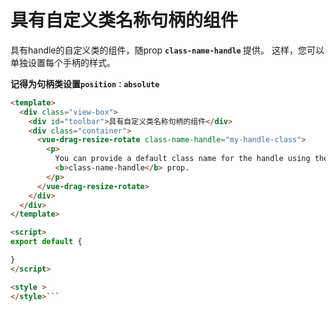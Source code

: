 # 具有自定义类名称句柄的组件

具有handle的自定义类的组件，随prop <b>`class-name-handle` </b>提供。 这样，您可以单独设置每个手柄的样式。

__记得为句柄类设置`position：absolute`__

```html
<template>
  <div class="view-box">
    <div id="toolbar">具有自定义类名称句柄的组件</div>
    <div class="container">
      <vue-drag-resize-rotate class-name-handle="my-handle-class">
        <p>
          You can provide a default class name for the handle using the
          <b>class-name-handle</b> prop.
        </p>
      </vue-drag-resize-rotate>
    </div>
  </div>
</template>

<script>
export default {

}
</script>

<style >
</style>```
